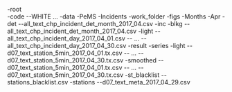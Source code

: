 -root  
  -code
    --WHITE ...
  -data
    -PeMS
      -Incidents
        -work_folder
          -figs
        -Months
          -Apr
            -det
              --all_text_chp_incident_det_month_2017_04.csv
            -inc
              -blkg
                --all_text_chp_incident_det_month_2017_04.csv
              -light
                --all_text_chp_incident_day_2017_04_01.csv
                -- ...
                --all_text_chp_incident_day_2017_04_30.csv
            -result
            -series
              -light
                --d07_text_station_5min_2017_04_01.tx.csv
                -- ...
                --d07_text_station_5min_2017_04_30.tx.csv
              -smoothed
                --d07_text_station_5min_2017_04_01.tx.csv
                -- ...
                --d07_text_station_5min_2017_04_30.tx.csv
              -st_blacklist
                --stations_blacklist.csv
            -stations
              --d07_text_meta_2017_04_29.csv
